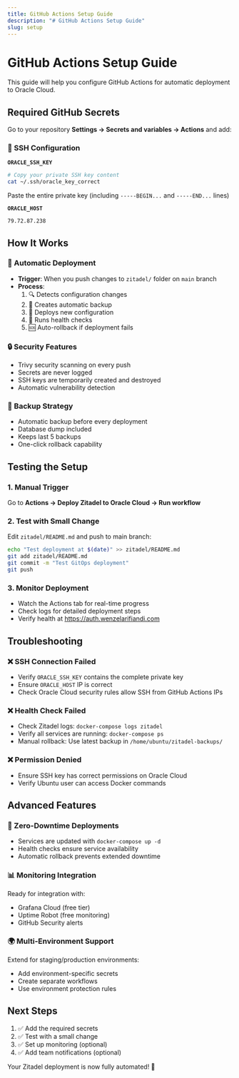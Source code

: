 ```yaml
---
title: GitHub Actions Setup Guide
description: "# GitHub Actions Setup Guide"
slug: setup
---
```


# GitHub Actions Setup Guide

This guide will help you configure GitHub Actions for automatic deployment to Oracle Cloud.

## Required GitHub Secrets

Go to your repository **Settings → Secrets and variables → Actions** and add:

### 🔑 SSH Configuration

**`ORACLE_SSH_KEY`**
```bash
# Copy your private SSH key content
cat ~/.ssh/oracle_key_correct
```
Paste the entire private key (including `-----BEGIN...` and `-----END...` lines)

**`ORACLE_HOST`**
```
79.72.87.238
```

## How It Works

### 🔄 Automatic Deployment
- **Trigger**: When you push changes to `zitadel/` folder on `main` branch
- **Process**:
  1. 🔍 Detects configuration changes
  2. 💾 Creates automatic backup
  3. 🚀 Deploys new configuration
  4. 🏥 Runs health checks
  5. 🆘 Auto-rollback if deployment fails

### 🔒 Security Features
- Trivy security scanning on every push
- Secrets are never logged
- SSH keys are temporarily created and destroyed
- Automatic vulnerability detection

### 💾 Backup Strategy
- Automatic backup before every deployment
- Database dump included
- Keeps last 5 backups
- One-click rollback capability

## Testing the Setup

### 1. Manual Trigger
Go to **Actions → Deploy Zitadel to Oracle Cloud → Run workflow**

### 2. Test with Small Change
Edit `zitadel/README.md` and push to main branch:
```bash
echo "Test deployment at $(date)" >> zitadel/README.md
git add zitadel/README.md
git commit -m "Test GitOps deployment"
git push
```

### 3. Monitor Deployment
- Watch the Actions tab for real-time progress
- Check logs for detailed deployment steps
- Verify health at https://auth.wenzelarifiandi.com

## Troubleshooting

### ❌ SSH Connection Failed
- Verify `ORACLE_SSH_KEY` contains the complete private key
- Ensure `ORACLE_HOST` IP is correct
- Check Oracle Cloud security rules allow SSH from GitHub Actions IPs

### ❌ Health Check Failed
- Check Zitadel logs: `docker-compose logs zitadel`
- Verify all services are running: `docker-compose ps`
- Manual rollback: Use latest backup in `/home/ubuntu/zitadel-backups/`

### ❌ Permission Denied
- Ensure SSH key has correct permissions on Oracle Cloud
- Verify Ubuntu user can access Docker commands

## Advanced Features

### 🔄 Zero-Downtime Deployments
- Services are updated with `docker-compose up -d`
- Health checks ensure service availability
- Automatic rollback prevents extended downtime

### 📊 Monitoring Integration
Ready for integration with:
- Grafana Cloud (free tier)
- Uptime Robot (free monitoring)
- GitHub Security alerts

### 🌍 Multi-Environment Support
Extend for staging/production environments:
- Add environment-specific secrets
- Create separate workflows
- Use environment protection rules

## Next Steps

1. ✅ Add the required secrets
2. ✅ Test with a small change
3. ✅ Set up monitoring (optional)
4. ✅ Add team notifications (optional)

Your Zitadel deployment is now fully automated! 🎉